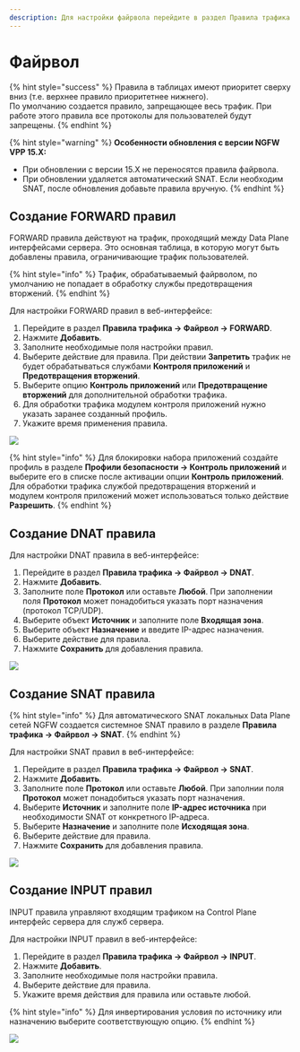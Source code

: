 ```yaml
---
description: Для настройки файрвола перейдите в раздел Правила трафика -> Файрвол.
---
```


# Файрвол

{% hint style="success" %}
Правила в таблицах имеют приоритет сверху вниз (т.е. верхнее правило приоритетнее нижнего). \
По умолчанию создается правило, запрещающее весь трафик. При работе этого правила все протоколы для пользователей будут запрещены.
{% endhint %}

{% hint style="warning" %}
**Особенности обновления с версии NGFW VPP 15.X:**
* При обновлении с версии 15.Х не переносятся правила файрвола.
* При обновлении удаляется автоматический SNAT. Если необходим SNAT, после обновления добавьте правила вручную.
{% endhint %}

## Создание FORWARD правил

FORWARD правила действуют на трафик, проходящий между Data Plane интерфейсами сервера. Это основная таблица, в которую могут быть добавлены правила, ограничивающие трафик пользователей.

{% hint style="info" %}
Трафик, обрабатываемый файрволом, по умолчанию не попадает в обработку службы предотвращения вторжений.
{% endhint %}

Для настройки FORWARD правил в веб-интерфейсе:
1. Перейдите в раздел **Правила трафика -> Файрвол -> FORWARD**.
2. Нажмите **Добавить**.
3. Заполните необходимые поля настройки правил.
4. Выберите действие для правила. При действии **Запретить** трафик не будет обрабатываться службами **Контроля приложений** и **Предотвращения вторжений**.
5. Выберите опцию **Контроль приложений** или **Предотвращение вторжений** для дополнительной обработки трафика.
6. Для обработки трафика модулем контроля приложений нужно указать заранее созданный профиль.
7. Укажите время применения правила.

![](../../.gitbook/assets/tls-ssl-inspection2.png)

{% hint style="info" %}
Для блокировки набора приложений создайте профиль в разделе **Профили безопасности -> Контроль приложений** и выберите его в списке после активации опции **Контроль приложений**. Для обработки трафика службой предотвращения вторжений и модулем контроля приложений может использоваться только действие **Разрешить**.
{% endhint %}

## Создание DNAT правила

Для настройки DNAT правила в веб-интерфейсе:
1. Перейдите в раздел **Правила трафика -> Файрвол -> DNAT**.
2. Нажмите **Добавить**.
3. Заполните поле **Протокол** или оставьте **Любой**. При заполнении поля **Протокол** может понадобиться указать порт назначения (протокол TCP/UDP). 
4. Выберите объект **Источник** и заполните поле **Входящая зона**.
5. Выберите объект **Назначение** и введите IP-адрес назначения. 
6. Выберите действие для правила.
7. Нажмите **Сохранить** для добавления правила.

![](../../.gitbook/assets/firewall2.png)

## Создание SNAT правила

{% hint style="info" %}
Для автоматического SNAT локальных Data Plane сетей NGFW создается системное SNAT правило в разделе **Правила трафика -> Файрвол -> SNAT**.
{% endhint %}

Для настройки SNAT правил в веб-интерфейсе:
1. Перейдите в раздел **Правила трафика -> Файрвол -> SNAT**.
2. Нажмите **Добавить**.
3. Заполните поле **Протокол** или оставьте **Любой**. При заполнии поля **Протокол** может понадобиться указать порт назначения. 
4. Выберите **Источник** и заполните поле **IP-адрес источника** при необходимости SNAT от конкретного IP-адреса.
5. Выберите **Назначение** и заполните поле **Исходящая зона**. 
6. Выберите действие для правила.
7. Нажмите **Сохранить** для добавления правила.

![](../../.gitbook/assets/firewall4.png)

## Создание INPUT правил

INPUT правила управляют входящим трафиком на Control Plane интерфейс сервера для служб сервера.

Для настройки INPUT правил в веб-интерфейсе:

1. Перейдите в раздел **Правила трафика -> Файрвол -> INPUT**.
2. Нажмите **Добавить**.
3. Заполните необходимые поля настройки правила.
4. Выберите действие для правила.
5. Укажите время действия для правила или оставьте любой.

{% hint style="info" %}
Для инвертирования условия по источнику или назначению выберите соответствующую опцию.
{% endhint %}

![](../../.gitbook/assets/firewall3.png)